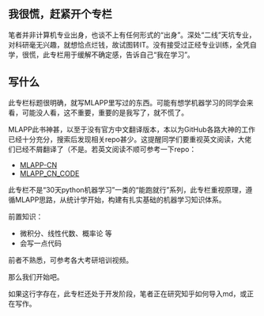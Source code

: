## 我很慌，赶紧开个专栏

笔者并非计算机专业出身，也谈不上有任何形式的“出身”。深处“二线”天坑专业，对科研毫无兴趣，就想恰点烂钱，故试图转IT。没有接受过正经专业训练，全凭自学，很慌，此专栏用于缓解不确定感，告诉自己“我在学习”。

## 写什么

此专栏标题很明确，就写MLAPP里写过的东西。可能有想学机器学习的同学会来看，可能没人看，这不重要，重要的是我写了，就不慌了。

MLAPP此书神甚，以至于没有官方中文翻译版本，本以为GitHub各路大神的工作已经十分充分，搜索后发现相关repo甚少。这提醒同学们要重视英文阅读，大佬们已经不屑翻译了（不是。若英文阅读不顺可参考一下repo：

- [MLAPP-CN](https://github.com/Kivy-CN/MLAPP-CN)
- [MLAPP_CN_CODE](https://github.com/qiguming/MLAPP_CN_CODE)

此专栏不是“30天python机器学习”一类的“能跑就行”系列，此专栏重视原理，遵循MLAPP思路，从统计学开始，构建有扎实基础的机器学习知识体系。

前置知识：

- 微积分、线性代数、概率论 等
- 会写一点代码

前者不熟悉，可参考各大考研培训视频。

那么我们开始吧。

如果这行字存在，此专栏还处于开发阶段，笔者正在研究知乎如何导入md，或正在写作。

